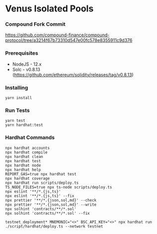 # Venus Isolated Pools

### Compound Fork Commit

https://github.com/compound-finance/compound-protocol/tree/a3214f67b73310d547e00fc578e8355911c9d376

### Prerequisites

* NodeJS - 12.x
* Solc - v0.8.13 (https://github.com/ethereum/solidity/releases/tag/v0.8.13)

### Installing

```
yarn install
```

### Run Tests

```
yarn test
yarn hardhat:test
```

### Hardhat Commands

```
npx hardhat accounts
npx hardhat compile
npx hardhat clean
npx hardhat test
npx hardhat node
npx hardhat help
REPORT_GAS=true npx hardhat test
npx hardhat coverage
npx hardhat run scripts/deploy.ts
TS_NODE_FILES=true npx ts-node scripts/deploy.ts
npx eslint '**/*.{js,ts}'
npx eslint '**/*.{js,ts}' --fix
npx prettier '**/*.{json,sol,md}' --check
npx prettier '**/*.{json,sol,md}' --write
npx solhint 'contracts/**/*.sol'
npx solhint 'contracts/**/*.sol' --fix

testnet_deployment* MNEMONIC="<>" BSC_API_KEY="<>" npx hardhat run ./script/hardhat/deploy.ts --network testnet
```